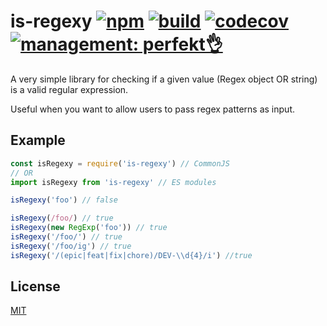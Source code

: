 # is-regexy [![npm](https://img.shields.io/npm/v/is-regexy)](https://www.npmjs.com/package/is-regexy) [![build](https://img.shields.io/travis/lekterable/is-regexy)](https://travis-ci.com/github/lekterable/is-regexy) [![codecov](https://codecov.io/gh/lekterable/is-regexy/branch/master/graph/badge.svg)](https://codecov.io/gh/lekterable/is-regexy) [![management: perfekt👌](https://img.shields.io/badge/management-perfekt👌-red.svg?style=flat-square)](https://github.com/lekterable/perfekt)

A very simple library for checking if a given value (Regex object OR string) is a valid regular expression.

Useful when you want to allow users to pass regex patterns as input.

## Example

```js
const isRegexy = require('is-regexy') // CommonJS
// OR
import isRegexy from 'is-regexy' // ES modules

isRegexy('foo') // false

isRegexy(/foo/) // true
isRegexy(new RegExp('foo')) // true
isRegexy('/foo/') // true
isRegexy('/foo/ig') // true
isRegexy('/(epic|feat|fix|chore)/DEV-\\d{4}/i') //true
```

## License

[MIT](LICENSE)
